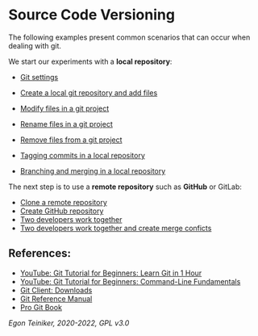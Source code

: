 # Source Code Versioning

The following examples present common scenarios that can occur when dealing with git.

We start our experiments with a **local repository**:

* [Git settings](doc/GitSettings.md)
* [Create a local git repository and add files](doc/CreateGitRepositoryAndAddFiles.md)
* [Modify files in a git project](doc/ModifyProjectFiles.md)
* [Rename files in a git project](doc/RenameProjectFiles.md)
* [Remove files from a git project](doc/RemoveProjectFiles.md)

* [Tagging commits in a local repository](doc/TaggingLocalRepository.md)
* [Branching and merging in a local repository](doc/BranchingLocalRepository.md)


The next step is to use a **remote repository** such as **GitHub** or GitLab:

* [Clone a remote repository](doc/CloneRemoteRepository.md)
* [Create GitHub repository](doc/CreateGitHubRepository.md)
* [Two developers work together](doc/TwoDevelopersNoConflicts.md)
* [Two developers work together and create merge conficts](doc/TwoDevelopersWithMergeConflict.md)


## References:
* [YouTube: Git Tutorial for Beginners: Learn Git in 1 Hour](https://youtu.be/8JJ101D3knE)
* [YouTube: Git Tutorial for Beginners: Command-Line Fundamentals](https://youtu.be/HVsySz-h9r4)
* [Git Client: Downloads](https://git-scm.com/downloads)
* [Git Reference Manual](https://git-scm.com/docs)
* [Pro Git Book](https://git-scm.com/book/en/v2)

*Egon Teiniker, 2020-2022, GPL v3.0*

